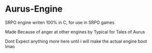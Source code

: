 # Aurus-Engine
SRPG engine writen 100% in C, for use in SRPG games 

Made Because of anger at other engines by Typical for Tales of Aurus

Dont Expect anything more here until i will make the actual engine boot lmao
